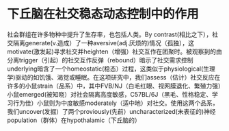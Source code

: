# 下丘脑在社交稳态动态控制中的作用  
社会群组在许多物种中提升了生存率，也包括人类。By contrast(相比之下），社交隔离generate(v.造成）了一种aversive(adj.厌烦的)情况（孤独），这motivate(激发起)寻求社交并heighten（增强）社交互作在团聚时。被观察到的由分离trigger（引起）的社交互作反弹（rebound）暗示了社交需求控制underlying暗含了一个homeostatic(稳态）过程，这类似于physiological(生理学)驱动的如饥饿、渴觉或睡眠。在这项研究中，我们assess（估计）社交反应在许多的小鼠strain（品系）中，其中FVB/NJ（白毛红眼、视网膜退化、繁殖力强）小鼠emerged(被知晓）对社会隔离高度敏感，C57BL/6J（黑毛、性格稳定、学习行为佳）小鼠则为中度敏感moderately（适中地）对社交。使用这两个品系，我们uncover(发掘）了两个proviously(先前）uncharacterized(未表征的)神经population（群体）在hypothalamic（下丘脑的） 
